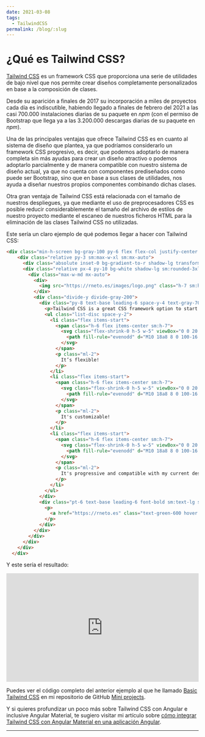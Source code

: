 ```yaml
---
date: 2021-03-08
tags:
  - TailwindCSS
permalink: /blog/:slug
---
```


# ¿Qué es Tailwind CSS?

<social-share class="social-share--header" />

[Tailwind CSS](https://tailwindcss.com/) es un framework CSS que proporciona una serie de utilidades de bajo nivel que nos permite crear diseños completamente personalizados en base a la composición de clases.

Desde su aparición a finales de 2017 su incorporación a miles de proyectos cada día es indiscutible, habiendo llegado a finales de febrero del 2021 a las casi 700.000 instalaciones diarias de su paquete en _npm_ (con el permiso de Bootstrap que llega ya a las 3.200.000 descargas diarias de su paquete en _npm_).

Una de las principales ventajas que ofrece Tailwind CSS es en cuanto al sistema de diseño que plantea, ya que podríamos considerarlo un framework CSS progresivo, es decir, que podemos adoptarlo de manera completa sin más ayudas para crear un diseño atractivo o podemos adoptarlo parcialmente y de manera compatible con nuestro sistema de diseño actual, ya que no cuenta con componentes prediseñados como puede ser Bootstrap, sino que en base a sus clases de utilidades, nos ayuda a diseñar nuestros propios componentes combinando dichas clases.

Otra gran ventaja de Tailwind CSS está relacionada con el tamaño de nuestros despliegues, ya que mediante el uso de preprocesadores CSS es posible reducir considerablemente el tamaño del archivo de estilos de nuestro proyecto mediante el escaneo de nuestros ficheros HTML para la eliminación de las clases Tailwind CSS no utilizadas.

Este sería un claro ejemplo de qué podemos llegar a hacer con Tailwind CSS:

``` html
<div class="min-h-screen bg-gray-100 py-6 flex flex-col justify-center sm:py-12">
    <div class="relative py-3 sm:max-w-xl sm:mx-auto">
      <div class="absolute inset-0 bg-gradient-to-r shadow-lg transform -skew-y-6 sm:skew-y-0 sm:-rotate-6 sm:rounded-3xl"></div>
      <div class="relative px-4 py-10 bg-white shadow-lg sm:rounded-3xl sm:p-20">
        <div class="max-w-md mx-auto">
          <div>
            <img src="https://rneto.es/images/logo.png" class="h-7 sm:h-8" />
          </div>
          <div class="divide-y divide-gray-200">
            <div class="py-8 text-base leading-6 space-y-4 text-gray-700 sm:text-lg sm:leading-7">
              <p>Tailwind CSS is a great CSS framework option to start my projects.</p>
              <ul class="list-disc space-y-2">
                <li class="flex items-start">
                  <span class="h-6 flex items-center sm:h-7">
                    <svg class="flex-shrink-0 h-5 w-5" viewBox="0 0 20 20" fill="currentColor">
                      <path fill-rule="evenodd" d="M10 18a8 8 0 100-16 8 8 0 000 16zm3.707-9.293a1 1 0 00-1.414-1.414L9 10.586 7.707 9.293a1 1 0 00-1.414 1.414l2 2a1 1 0 001.414 0l4-4z" clip-rule="evenodd" />
                    </svg>
                  </span>
                  <p class="ml-2">
                    It’s flexible!
                  </p>
                </li>
                <li class="flex items-start">
                  <span class="h-6 flex items-center sm:h-7">
                    <svg class="flex-shrink-0 h-5 w-5" viewBox="0 0 20 20" fill="currentColor">
                      <path fill-rule="evenodd" d="M10 18a8 8 0 100-16 8 8 0 000 16zm3.707-9.293a1 1 0 00-1.414-1.414L9 10.586 7.707 9.293a1 1 0 00-1.414 1.414l2 2a1 1 0 001.414 0l4-4z" clip-rule="evenodd" />
                    </svg>
                  </span>
                  <p class="ml-2">
                    It's customizable!
                  </p>
                </li>
                <li class="flex items-start">
                  <span class="h-6 flex items-center sm:h-7">
                    <svg class="flex-shrink-0 h-5 w-5" viewBox="0 0 20 20" fill="currentColor">
                      <path fill-rule="evenodd" d="M10 18a8 8 0 100-16 8 8 0 000 16zm3.707-9.293a1 1 0 00-1.414-1.414L9 10.586 7.707 9.293a1 1 0 00-1.414 1.414l2 2a1 1 0 001.414 0l4-4z" clip-rule="evenodd" />
                    </svg>
                  </span>
                  <p class="ml-2">
                    It's progressive and compatible with my current designs!
                  </p>
                </li>
              </ul>
            </div>
            <div class="pt-6 text-base leading-6 font-bold sm:text-lg sm:leading-7">
              <p>
                <a href="https://rneto.es" class="text-green-600 hover:text-green-700"> Rafael Neto </a>
              </p>
            </div>
          </div>
        </div>
      </div>
    </div>
  </div>
```

Y este sería el resultado:

<style>
  .responsive-embed {
    position: relative;
    display: block;
    width: 100%;
    padding: 0;
    overflow: hidden;
  }

  .responsive-embed::before {
    padding-top: 56.25%;
  }

  .responsive-embed::before {
    display: block;
    content: "";
  }

  .responsive-embed__element,
  .responsive-embed embed,
  .responsive-embed iframe,
  .responsive-embed object,
  .responsive-embed video {
    position: absolute;
    top: 0;
    bottom: 0;
    left: 0;
    width: 100%;
    height: 100%;
    border: 0;
    background-color: #222;

    align-items: center;
    display: flex;
    justify-content: center;
    text-align: center;
  }
</style>

<div class="responsive-embed">
  <iframe src="https://htmlpreview.github.io/?https://github.com/rneto/mini-projects/blob/master/basic-tailwind-css/index.html"></iframe>
</div>

Puedes ver el código completo del anterior ejemplo al que he llamado [Basic Tailwind CSS](https://github.com/rneto/mini-projects/tree/master/basic-tailwind-css) en mi repositorio de GitHub [Mini projects](https://github.com/rneto/mini-projects).

Y si quieres profundizar un poco más sobre Tailwind CSS con Angular e inclusive Angular Material, te sugiero visitar mi artículo sobre [cómo integrar Tailwind CSS con Angular Material en una aplicación Angular](./integrar-tailwind-css-angular-material.md).

---
<social-share class="social-share--footer" />
